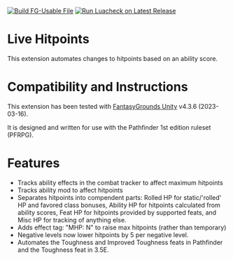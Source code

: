 [![Build FG-Usable File](https://github.com/bmos/FG-PFRPG-Live-Hitpoints/actions/workflows/create-ext.yml/badge.svg)](https://github.com/bmos/FG-PFRPG-Live-Hitpoints/actions/workflows/create-ext.yml) [![Run Luacheck on Latest Release](https://github.com/bmos/FG-PFRPG-Live-Hitpoints/actions/workflows/luacheck.yml/badge.svg)](https://github.com/bmos/FG-PFRPG-Live-Hitpoints/actions/workflows/luacheck.yml)

# Live Hitpoints
This extension automates changes to hitpoints based on an ability score.

# Compatibility and Instructions
This extension has been tested with [FantasyGrounds Unity](https://www.fantasygrounds.com/home/FantasyGroundsUnity.php) v4.3.6 (2023-03-16).

It is designed and written for use with the Pathfinder 1st edition ruleset (PFRPG).

# Features
* Tracks ability effects in the combat tracker to affect maximum hitpoints
* Tracks ability mod to affect hitpoints
* Separates hitpoints into compendent parts: Rolled HP for static/'rolled' HP and favored class bonuses, Ability HP for hitpoints calculated from ability scores, Feat HP for hitpoints provided by supported feats, and Misc HP for tracking of anything else.
* Adds effect tag: "MHP: N" to raise max hitpoints (rather than temporary)
* Negative levels now lower hitpoints by 5 per negative level.
* Automates the Toughness and Improved Toughness feats in Pathfinder and the Toughness feat in 3.5E.
